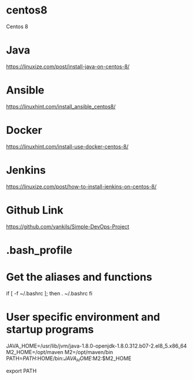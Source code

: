 # centos8
Centos 8

# Java
https://linuxize.com/post/install-java-on-centos-8/

# Ansible
https://linuxhint.com/install_ansible_centos8/

# Docker
https://linuxhint.com/install-use-docker-centos-8/

# Jenkins
https://linuxize.com/post/how-to-install-jenkins-on-centos-8/

# Github Link
https://github.com/yankils/Simple-DevOps-Project





# .bash_profile

# Get the aliases and functions
if [ -f ~/.bashrc ]; then
        . ~/.bashrc
fi

# User specific environment and startup programs
JAVA_HOME=/usr/lib/jvm/java-1.8.0-openjdk-1.8.0.312.b07-2.el8_5.x86_64
M2_HOME=/opt/maven
M2=/opt/maven/bin
PATH=$PATH:$HOME/bin:$JAVA_HOME:$M2:$M2_HOME

export PATH
